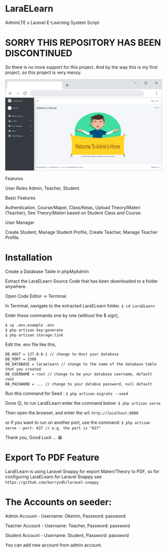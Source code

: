 # LaraELearn
AdminLTE x Laravel E-Learning System Script

# SORRY THIS REPOSITORY HAS BEEN DISCONTINUED
So there is no more support for this project.
And by the way this is my first project, so this project is very messy.

![Image of Yaktocat](https://github.com/Abdurozzaq/LaraELearn/blob/master/admin-screenshoot-1368x793.png)

Features

User Roles
Admin, Teacher,
Student.

Basic Features

Authentication, Course/Mapel, Class/Kelas,
Upload Theory/Materi (Teacher),
See Theory/Materi based on Student Class and Course.

User Manager

Create Student, Manage Student Profile,
Create Teacher,
Manage Teacher Profile.

# Installation

Create a Database Table in phpMyAdmin

Extract the LaraELearn Source Code that has been downloaded to a folder anywhere.

Open Code Editor → Terminal.

In Terminal, navigate to the extracted LaraELearn folder.
  ```$ cd LaraELearn```
  
Enter these commands one by one (without the $ sign),
  ```$ composer install
  $ cp .env.example .env
  $ php artisan key:generate
  $ php artisan storage:link
  ```
  
Edit the .env file like this,
  ```DB_CONNECTION = mysql
  DB_HOST = 127.0.0.1 // change to Host your database
  DB_PORT = 3306
  DB_DATABASE = laraelearn // change to the name of the database table that you created
  DB_USERNAME = root // change to be your database username, default root
  DB_PASSWORD = ... // change to your databse password, null default 
  ```
  
Run this command for Seed :
  ```$ php artisan migrate --seed```
  
Done 😉, to run LaraELearn enter the command below:
  ```$ php artisan serve```
  
Then open the browser, and enter the url:
  ```http://localhost:8000```
  
or if you want to run on another port, use the command:
  ```$ php artisan serve --port: 627 // e.g. the port is "627"```
  
Thank you, Good Luck ... 😁

# Export To PDF Feature 
LaraELearn is using Laravel Snappy for export Materi/Theory to PDF,
so for configuring LaraELearn for Laravel Snappy see ```https://github.com/barryvdh/laravel-snappy```

# The Accounts on seeder:
Admin Account - Username: Okemin, Password: password

Teacher Account - Username: Teacher, Password: password

Student Account - Username: Student, Password: password

You can add new account from admin account.
